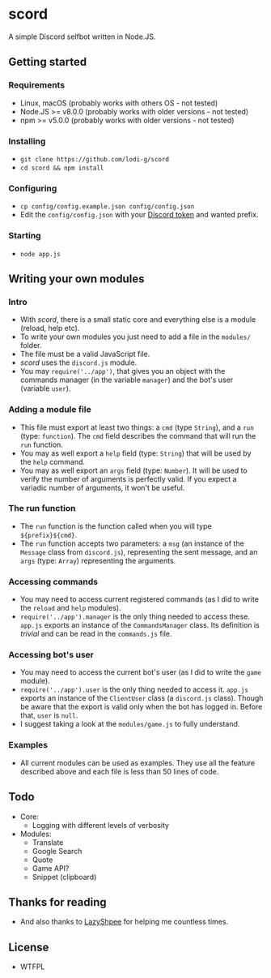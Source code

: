 # scord

A simple Discord selfbot written in Node.JS.

## Getting started

### Requirements
* Linux, macOS (probably works with others OS - not tested)
* Node.JS >= v8.0.0 (probably works with older versions - not tested)
* npm >= v5.0.0 (probably works with older versions - not tested)

### Installing
* `git clone https://github.com/lodi-g/scord`
* `cd scord && npm install`

### Configuring
* `cp config/config.example.json config/config.json`
* Edit the `config/config.json` with your [Discord token](token.md) and wanted prefix.

### Starting
* `node app.js`

## Writing your own modules
### Intro
* With *scord*, there is a small static core and everything else is a module (reload, help etc).
* To write your own modules you just need to add a file in the `modules/` folder.
* The file must be a valid JavaScript file.
* *scord* uses the `discord.js` module.
* You may `require('../app')`, that gives you an object with the commands manager (in the variable `manager`) and the bot's user (variable `user`).


### Adding a module file
* This file must export at least two things: a `cmd` (type `String`), and a `run` (type: `function`). The `cmd` field describes the command that will run the `run` function.
* You may as well export a `help` field (type: `String`) that will be used by the `help` command.
* You may as well export an `args` field (type: `Number`). It will be used to verify the number of arguments is perfectly valid. If you expect a variadic number of arguments, it won't be useful.


### The run function
* The `run` function is the function called when you will type `${prefix}${cmd}`.
* The `run` function accepts two parameters: a `msg` (an instance of the `Message` class from `discord.js`), representing the sent message, and an `args` (type: `Array`) representing the arguments.

### Accessing commands
* You may need to access current registered commands (as I did to write the `reload` and `help` modules).
* `require('../app').manager` is the only thing needed to access these. `app.js` exports an instance of the `CommandsManager` class. Its definition is *trivial* and can be read in the `commands.js` file.

### Accessing bot's user
* You may need to access the current bot's user (as I did to write the `game` module).
* `require('../app').user` is the only thing needed to access it. `app.js` exports an instance of the `ClientUser` class (a `discord.js` class). Though be aware that the export is valid only when the bot has logged in. Before that, `user` is `null`.
* I suggest taking a look at the `modules/game.js` to fully understand.

### Examples
* All current modules can be used as examples. They use all the feature described above and each file is less than 50 lines of code.

## Todo
* Core:
  * Logging with different levels of verbosity
* Modules:
  * Translate
  * Google Search
  * Quote
  * Game API?
  * Snippet (clipboard)

## Thanks for reading
* And also thanks to [LazyShpee](https://github.com/LazyShpee/) for helping me countless times.

## License
* WTFPL
